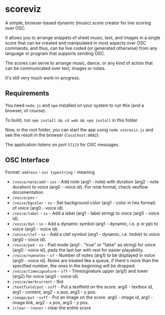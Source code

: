 # scoreviz

A simple, browser-based dynamic (music) score creator for live scoring over OSC.

It allows you to arrange snippets of sheet music, text, and images in a single score that 
can be created and manipulated in most aspects over OSC commands, and thus, can be live coded 
(or generated otherwise) from any language or program that supports sending OSC.

The scores can serve to arrange music, dance, or any kind of action that can be communicated
over text, images or notes.

It's still very much work-in-progress. 

## Requirements 

You need `node.js` and `npm` installed on your system to run this (and a browser, of course).

To build, run `npm install && cd web && npm install` in this folder.

Now, in the root folder, you can start the app using `node scoreviz.js` and see the result in the
browser (`localhost:8082`).

The application listens on port `57123` for OSC messages.

## OSC Interface

Format: `address` - `osc typestring` - meaning

* `/voice/note/add` - `sss` - Add note (arg1 - note) with duration (arg2 - note duration) to voice (arg0 - voice id). For note format, check vexflow documentation. 
* `/voice/pos` - 
* `/voice/bgcolor` - `ss` - Set background color (arg1 - color in hex format) of voice (arg0 - voice id).
* `/voice/label` - `ss` - Add a label (arg1 - label string) to voice (arg0 - voice id).
* `/voice/dyn` - `ss` - Add a dynamic symbol (arg1 - dynamic, i.e. *p* or *pp*) to voice (arg0 - voice id).
* `/voice/clef` - `ss` - Add a clef symbol (arg1 - dynamic, i.e. *treble*) to voice (arg0 - voice id).
* `/voice/pad` - `ss` - Pad mode (arg1 - "true" or "false" as string) for voice (arg0 - voice id), pads the last bar with rest for easier playability.
* `/voice/numnotes` - `sf` - Number of notes (arg1) to be displayed in voice (arg0 - voice id). Notes are treated like a queue, if there's more than the specified number, the ones in the beginning will be dropped.
* `/voice/timesignature` - `sff` - Timesignature upper (arg1) and lower (arg2) for voice (arg0 - voice id).
* `/voice/markcurrent` - tbd
* `/textfield/put` - `ssff` - Put a textfield on the score. arg0 - textbox id, arg1 - content, arg2 - x pos, arg3 - y pos.
* `/image/put` - `ssff` - Put an image on the score. arg0 - image id, arg1 - image link, arg2 - x pos, arg3 - y pos.
* `/clear` - `(none)` - clear the entire score

